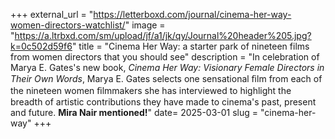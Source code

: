 +++
external_url = "https://letterboxd.com/journal/cinema-her-way-women-directors-watchlist/"
image = "https://a.ltrbxd.com/sm/upload/jf/a1/jk/qy/Journal%20header%205.jpg?k=0c502d59f6"
title = "Cinema Her Way: a starter park of nineteen films from women directors that you should see"
description = "In celebration of Marya E. Gates's new book, *Cinema Her Way: Visionary Female Directors in Their Own Words*, Marya E. Gates selects one sensational ﬁlm from each of the nineteen women ﬁlmmakers she has interviewed to highlight the breadth of artistic contributions they have made to cinema's past, present and future. **Mira Nair mentioned!**"
date= 2025-03-01
slug = "cinema-her-way"
+++